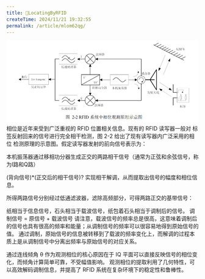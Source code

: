 ```yaml
---
title: 🍉LocatingByRFID
createTime: 2024/11/21 19:32:55
permalink: /article/mlom62qg/
---
```


![img.png](RFID_system.png)
相位是近年来受到广泛重视的 RFID 位置相关信息。现有的 RFID 读写器一般对
标签反射回来的信号进行完全相干检测，图 2-2 给出了现有读写器内广泛采用的相位
检测原理的示意图。假定读写器发射的前向信号表示为：





本机振荡器通过移相功分器生成正交的两路相干信号（通常为正弦和余弦信号，称为I路和Q路）

(背向信号)*(正交后的相干信号)?
实现相干解调，从而提取出信号的幅度和相位信息。


所得两路信号分别经过低通滤波器，滤除高频部分，可得两路正交的基带信号：


纸相当于信息信号，石头相当于载波信号，纸包着石头相当于调制后的信号。
调制信号 = 原信号 + 载波信号
请注意，载波信号的频率总是很高，这意味着调制后的信号也具有很高的频率和能量；从调制信号的频率可以很容易地得到原始信号的值。
通过调制，原始信号的信息被转移到了载波的频率变化上，而解调的过程本质上是从调制信号中分离出频率与原始信号的对应关系。



通过连线倾角 θ 作为观测相位的核心原因在于 IQ 平面可以直接反映信号的相位变化，而倾角计算简单可靠，不受幅值影响。
观测相位的提取利用了几何特性，可以高效解码调制信息，并提高了 RFID 系统在复杂环境下的稳定性和鲁棒性。